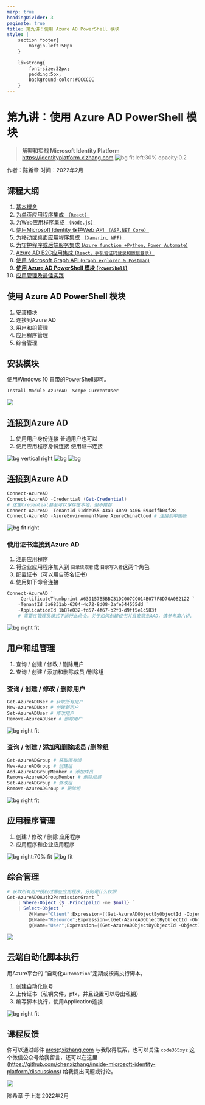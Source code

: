 ```yaml
---
marp: true
headingDivider: 3
paginate: true
title: 第九讲：使用 Azure AD PowerShell 模块
style: |
    section footer{
        margin-left:50px
    }
    
    li>strong{
        font-size:32px;
        padding:5px;
        background-color:#CCCCCC
    }
---
```


# 第九讲：使用 Azure AD PowerShell 模块
> **解密和实战 Microsoft Identity Platform**  https://identityplatform.xizhang.com
![bg fit left:30% opacity:0.2](images/aad.png)


作者：陈希章
时间：2022年2月


## 课程大纲
<!--
footer: '**解密和实战 Microsoft Identity Platform**  https://identityplatform.xizhang.com'
-->

1. [基本概念](module1-overview.md)
1. [为单页应用程序集成 （`React`）](module2-spa.md)
1. [为Web应用程序集成 （`Node.js`）](module3-webapp.md)
1. [使用Microsoft Identity 保护Web API （`ASP.NET Core`）](module4-webapi.md)
1. [为移动或桌面应用程序集成 （`Xamarin, WPF`）](module5-desktop-mobile.md)
1. [为守护程序或后端服务集成 (`Azure function +Python，Power Automate`)](module6-deamon-service.md)
1. [Azure AD B2C应用集成 (`React，手机验证码登录和微信登录`） ](module7-b2c.md)
1. [使用 Microsoft Graph API (`Graph explorer & Postman`)](module8-msgraph.md)
1. **[使用 Azure AD PowerShell 模块 (`PowerShell`)](module9-powershell.md)**
1. [应用管理及最佳实践](module10-bestpractices.md)


## 使用 Azure AD PowerShell 模块

1. 安装模块
1. 连接到Azure AD
1. 用户和组管理
1. 应用程序管理
1. 综合管理

## 安装模块
<!-- https://docs.microsoft.com/zh-cn/powershell/module/azuread -->
使用Windows 10 自带的PowerShell即可。

```powershell
Install-Module AzureAD -Scope CurrentUser
```
![](images/install-azuread-module.png)


## 连接到Azure AD

1. 使用用户身份连接
    普通用户也可以
1. 使用应用程序身份连接
    使用证书连接

![bg vertical right](https://fakeimg.pl/800x600/0288d1/fff/?text=默认租户&font=noto)
![bg](https://fakeimg.pl/800x600/02669d/fff/?text=指定租户&font=noto)
![bg](https://fakeimg.pl/800x600/67b8e3/fff/?text=不同环境&font=noto)

## 连接到Azure AD
```powershell
Connect-AzureAD
Connect-AzureAD -Credential (Get-Credential) 
# 这里Credential甚至可以保存在本地，但不推荐
Connect-AzureAD -TenantId 91dde955-43a9-40a9-a406-694cffb04f28
Connect-AzureAD -AzureEnvironmentName AzureChinaCloud # 连接到中国版
```

![bg fit right](images/connect-azuread-help.png)


### 使用证书连接到Azure AD
<!-- 

如果要用应用程序使用这个模块，则需要把对应的企业应用程序（ServicePricipal添加到Directory Read组），可能是因为这个模块不使用标准的 Graph权限，所以通过Graph的授权，即便管理员同意了也是无效的。

不是直接添加应用程序，而是把对应的企业应用程序（其实就是所谓的ServicePrincipal）添加到目录读取者的组。

Add-AzureADDirectoryRoleMember -ObjectId (Get-AzureADDirectoryRole | where-object {$_.DisplayName -eq "Directory Readers"}).Objectid -RefObjectId bf205446-c25d-426c-8a43-d7c7a02d8c23 -->

1. 注册应用程序
1. 将企业应用程序加入到 `目录读取者`或 `目录写入者`这两个角色
1. 配置证书（可以用自签名证书）
1. 使用如下命令连接

```powershell
Connect-AzureAD `
    -CertificateThumbprint A639157B5BBC31DC007CC014B077F8D70A082122 `
    -TenantId 3a6831ab-6304-4c72-8d08-3afe544555dd `
    -ApplicationId 1b87e032-fd57-4f67-b2f3-d9ff5e1c583f 
    # 需要在管理员模式下运行此命令。关于如何创建证书并且安装到AAD，请参考第六讲.
```

![bg right fit](images/azuread-roles.png)

## 用户和组管理

1. 查询 / 创建 / 修改 / 删除用户
1. 查询 / 创建 / 添加和删除成员 /删除组

### 查询 / 创建 / 修改 / 删除用户

```powershell
Get-AzureADUser # 获取所有用户
New-AzureADUser # 创建新用户
Set-AzureADUser # 修改用户
Remove-AzureADUser # 删除用户
```

![bg right fit](images/azuread-user-cmdlet.png)

### 查询 / 创建 / 添加和删除成员 /删除组

```powershell
Get-AzureADGroup # 获取所有组
New-AzureADGroup # 创建组
Add-AzureADGroupMember # 添加成员
Remove-AzureADGroupMember # 删除成员
Set-AzureADGroup # 修改组
Remove-AzureADGroup # 删除组
```

![bg right fit](images/azuread-group-cmdlet.png)

## 应用程序管理

1. 创建 / 修改 / 删除 应用程序
1. 应用程序和企业应用程序

![bg right:70% fit](images/azuread-application-cmdlet.png)
![bg fit](images/azuread-application-principal-cmdlet.png)


## 综合管理
```powershell
# 获取所有用户授权过哪些应用程序，分别是什么权限
Get-AzureADOAuth2PermissionGrant `
    | Where-Object {$_.PrincipalId -ne $null} `
    | Select-Object `
        @{Name="Client";Expression={(Get-AzureADObjectByObjectId -ObjectIds $_.ClientId).DisplayName}},`
        @{Name="Resource";Expression={(Get-AzureADObjectByObjectId -ObjectIds $_.ResourceId).DisplayName}},`
        @{Name="User";Expression={(Get-AzureADObjectByObjectId -ObjectIds $_.PrincipalId).DisplayName}},Scope
```
![](images/azuread-oauth-permission-query.png)

## 云端自动化脚本执行
<!-- _footer: 详情请参考 https://docs.microsoft.com/zh-cn/azure/automation/overview -->

用Azure平台的 “自动化`Automation`”定期或按需执行脚本。

1. 创建自动化账号
1. 上传证书（私钥文件，pfx，并且设置可以导出私钥）
1. 编写脚本执行，使用Application连接

![bg right fit](images/azure-automation.png)

## 课程反馈

你可以通过邮件 <ares@xizhang.com> 与我取得联系，也可以关注 `code365xyz` 这个微信公众号给我留言，还可以在这里 (<https://github.com/chenxizhang/inside-microsoft-identity-platform/discussions>) 给我提出问题或讨论。

![](images/code365xyz.jpg)


陈希章 于上海
2022年2月